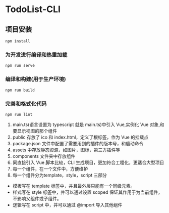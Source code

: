 # TodoList-CLI

## 项目安装
```
npm install
```

### 为开发进行编译和热重加载
```
npm run serve
```

### 编译和构建(用于生产环境)
```
npm run build
```

### 完善和格式化代码
```
npm run lint
```
1. main.ts(语言设置为 typescript 就是 main.ts)中引入 Vue,实例化 Vue 对象,和要显示视图的那个组件
2. public 存放了 ico 和 index.html，定义了根标签，作为 Vue 的挂载点
3. package.json 文件中配置了需要用到的插件的版本号，和启动命令
4. assets 中存放静态资源，如图片，图标，第三方插件等
5. components 文件夹中存放组件
6. 同直接引入 Vue 脚本比较，CLI 生成项目，更加符合工程化，更适合大型项目
7. 每一个组件，在一个文件中，方便维护
8. 每一个组件分为template，style，script 三部分
 * 模板写在 template 标签中，并且最外层只能有一个同级元素。
 * 样式写在 style 标签中，并可以通过设置 scoped 保证其作用于为当前组件，不影响父组件或子组件。
 * 逻辑写在 script 中，并可以通过 @import 导入其他组件